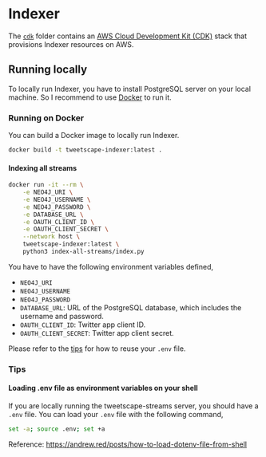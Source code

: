 # Indexer

The [`cdk`](./cdk) folder contains an [AWS Cloud Development Kit (CDK)](https://aws.amazon.com/cdk/) stack that provisions Indexer resources on AWS.

## Running locally

To locally run Indexer, you have to install PostgreSQL server on your local machine.
So I recommend to use [Docker](https://www.docker.com) to run it.

### Running on Docker

You can build a Docker image to locally run Indexer.

```sh
docker build -t tweetscape-indexer:latest .
```

#### Indexing all streams

```sh
docker run -it --rm \
    -e NEO4J_URI \
    -e NEO4J_USERNAME \
    -e NEO4J_PASSWORD \
    -e DATABASE_URL \
    -e OAUTH_CLIENT_ID \
    -e OAUTH_CLIENT_SECRET \
    --network host \
    tweetscape-indexer:latest \
    python3 index-all-streams/index.py
```

You have to have the following environment variables defined,
- `NEO4J_URI`
- `NEO4J_USERNAME`
- `NEO4J_PASSWORD`
- `DATABASE_URL`: URL of the PostgreSQL database, which includes the username and password.
- `OAUTH_CLIENT_ID`: Twitter app client ID.
- `OAUTH_CLIENT_SECRET`: Twitter app client secret.

Please refer to the [tips](#loading-env-file-as-environment-variables-on-your-shell) for how to reuse your `.env` file.

### Tips

#### Loading .env file as environment variables on your shell

If you are locally running the tweetscape-streams server, you should have a `.env` file.
You can load your `.env` file with the following command,
```sh
set -a; source .env; set +a
```

Reference: https://andrew.red/posts/how-to-load-dotenv-file-from-shell